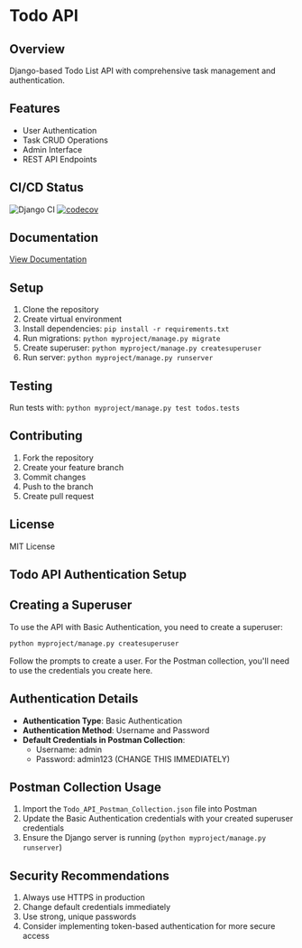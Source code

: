 # Todo API

## Overview
Django-based Todo List API with comprehensive task management and authentication.

## Features
- User Authentication
- Task CRUD Operations
- Admin Interface
- REST API Endpoints

## CI/CD Status
![Django CI](https://github.com/yourusername/todo-api/workflows/Django%20CI/badge.svg)
[![codecov](https://codecov.io/gh/yourusername/todo-api/branch/main/graph/badge.svg)](https://codecov.io/gh/yourusername/todo-api)

## Documentation
[View Documentation](https://yourusername.github.io/todo-api)

## Setup
1. Clone the repository
2. Create virtual environment
3. Install dependencies: `pip install -r requirements.txt`
4. Run migrations: `python myproject/manage.py migrate`
5. Create superuser: `python myproject/manage.py createsuperuser`
6. Run server: `python myproject/manage.py runserver`

## Testing
Run tests with: `python myproject/manage.py test todos.tests`

## Contributing
1. Fork the repository
2. Create your feature branch
3. Commit changes
4. Push to the branch
5. Create pull request

## License
MIT License

## Todo API Authentication Setup

## Creating a Superuser

To use the API with Basic Authentication, you need to create a superuser:

```bash
python myproject/manage.py createsuperuser
```

Follow the prompts to create a user. For the Postman collection, you'll need to use the credentials you create here.

## Authentication Details

- **Authentication Type**: Basic Authentication
- **Authentication Method**: Username and Password
- **Default Credentials in Postman Collection**: 
  - Username: admin
  - Password: admin123 (CHANGE THIS IMMEDIATELY)

## Postman Collection Usage

1. Import the `Todo_API_Postman_Collection.json` file into Postman
2. Update the Basic Authentication credentials with your created superuser credentials
3. Ensure the Django server is running (`python myproject/manage.py runserver`)

## Security Recommendations

1. Always use HTTPS in production
2. Change default credentials immediately
3. Use strong, unique passwords
4. Consider implementing token-based authentication for more secure access
